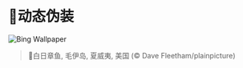 # 🔖动态伪装

![Bing Wallpaper](https://www.bing.com/th?id=OHR.OctopusCyanea_ZH-CN8948609460_1920x1080.jpg&rf=LaDigue_1920x1080.jpg&pid=hp)

> 📝白日章鱼, 毛伊岛, 夏威夷, 美国 (© Dave Fleetham/plainpicture)
